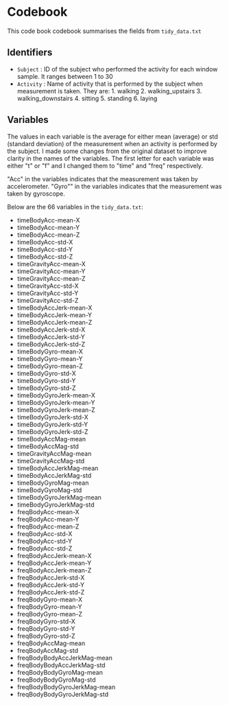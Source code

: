 # Codebook

This code book codebook summarises the fields from `tidy_data.txt`

## Identifiers
* `Subject`     : ID of the subject who performed the activity for each window sample. It ranges between 1 to 30
* `Activity`    : Name of activity that is performed by the subject when measurement is taken. They are:
                        1. walking
                        2. walking_upstairs
                        3. walking_downstairs
                        4. sitting
                        5. standing
                        6. laying
                        
## Variables
The values in each variable is the average for either mean (average) or std (standard deviation) of the measurement when an activity is performed by the subject. I made some changes from the original dataset to improve clarity in the names of the variables. The first letter for each variable was either "t" or "f" and I changed them to "time" and "freq" respectively. 

"Acc" in the variables indicates that the measurement was taken by accelerometer.
"Gyro"" in the variables indicates that the measurement was taken by gyroscope.

Below are the 66 variables in the `tidy_data.txt`:

* timeBodyAcc-mean-X
* timeBodyAcc-mean-Y
* timeBodyAcc-mean-Z
* timeBodyAcc-std-X
* timeBodyAcc-std-Y
* timeBodyAcc-std-Z
* timeGravityAcc-mean-X
* timeGravityAcc-mean-Y
* timeGravityAcc-mean-Z
* timeGravityAcc-std-X
* timeGravityAcc-std-Y
* timeGravityAcc-std-Z
* timeBodyAccJerk-mean-X
* timeBodyAccJerk-mean-Y
* timeBodyAccJerk-mean-Z
* timeBodyAccJerk-std-X
* timeBodyAccJerk-std-Y
* timeBodyAccJerk-std-Z
* timeBodyGyro-mean-X
* timeBodyGyro-mean-Y
* timeBodyGyro-mean-Z
* timeBodyGyro-std-X
* timeBodyGyro-std-Y
* timeBodyGyro-std-Z
* timeBodyGyroJerk-mean-X
* timeBodyGyroJerk-mean-Y
* timeBodyGyroJerk-mean-Z
* timeBodyGyroJerk-std-X
* timeBodyGyroJerk-std-Y
* timeBodyGyroJerk-std-Z
* timeBodyAccMag-mean
* timeBodyAccMag-std
* timeGravityAccMag-mean
* timeGravityAccMag-std
* timeBodyAccJerkMag-mean
* timeBodyAccJerkMag-std
* timeBodyGyroMag-mean
* timeBodyGyroMag-std
* timeBodyGyroJerkMag-mean
* timeBodyGyroJerkMag-std
* freqBodyAcc-mean-X
* freqBodyAcc-mean-Y
* freqBodyAcc-mean-Z
* freqBodyAcc-std-X
* freqBodyAcc-std-Y
* freqBodyAcc-std-Z
* freqBodyAccJerk-mean-X
* freqBodyAccJerk-mean-Y
* freqBodyAccJerk-mean-Z
* freqBodyAccJerk-std-X
* freqBodyAccJerk-std-Y
* freqBodyAccJerk-std-Z
* freqBodyGyro-mean-X
* freqBodyGyro-mean-Y
* freqBodyGyro-mean-Z
* freqBodyGyro-std-X
* freqBodyGyro-std-Y
* freqBodyGyro-std-Z
* freqBodyAccMag-mean
* freqBodyAccMag-std
* freqBodyBodyAccJerkMag-mean
* freqBodyBodyAccJerkMag-std
* freqBodyBodyGyroMag-mean
* freqBodyBodyGyroMag-std
* freqBodyBodyGyroJerkMag-mean
* freqBodyBodyGyroJerkMag-std

